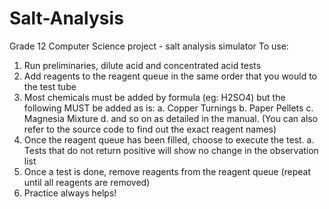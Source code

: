 # Salt-Analysis
Grade 12 Computer Science project - salt analysis simulator
To use:
  1. Run preliminaries, dilute acid and concentrated acid tests
  2. Add reagents to the reagent queue in the same order that you would to the test tube
  3. Most chemicals must be added by formula (eg: H2SO4) but the following MUST be added as is:
    a. Copper Turnings
    b. Paper Pellets
    c. Magnesia Mixture
    d. and so on as detailed in the manual. (You can also refer to the source code to find out the exact reagent names)
4. Once the reagent queue has been filled, choose to execute the test.
  a. Tests that do not return positive will show no change in the observation list
5. Once a test is done, remove reagents from the reagent queue (repeat until all reagents are removed)
6. Practice always helps!
